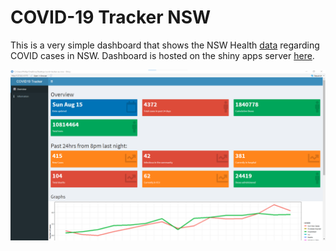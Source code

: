 # COVID-19 Tracker NSW
This is a very simple dashboard that shows the NSW Health [data](https://www.health.nsw.gov.au/Infectious/covid-19/Pages/stats-nsw.aspx) regarding COVID cases in NSW. Dashboard is hosted on the shiny apps server [here](https://philliphungerford.shinyapps.io/covid-tracker-au-nsw/).

![Screenshot](images/screenshot.png)

